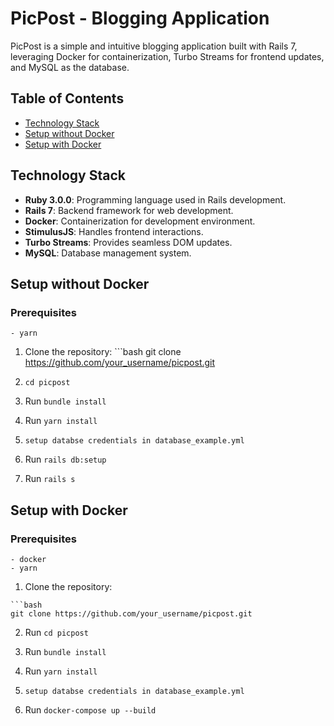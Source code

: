 # PicPost - Blogging Application

PicPost is a simple and intuitive blogging application built with Rails 7, leveraging Docker for containerization, Turbo Streams for frontend updates, and MySQL as the database.

## Table of Contents

- [Technology Stack](#technology-stack)
- [Setup without Docker](#setup-without-docker)
- [Setup with Docker](#setup-with-docker)

## Technology Stack

- **Ruby 3.0.0**: Programming language used in Rails development.
- **Rails 7**: Backend framework for web development.
- **Docker**: Containerization for development environment.
- **StimulusJS**: Handles frontend interactions.
- **Turbo Streams**: Provides seamless DOM updates.
- **MySQL**: Database management system.


## Setup without Docker
  ### Prerequisites
    - yarn

  1. Clone the repository:
    ```bash
    git clone https://github.com/your_username/picpost.git

  2. `cd picpost`

  3. Run `bundle install`

  4. Run `yarn install`

  5. `setup databse credentials in database_example.yml`

  6. Run `rails db:setup`

  7. Run `rails s`


## Setup with Docker
  ### Prerequisites
    - docker
    - yarn

  1. Clone the repository:

    ```bash
    git clone https://github.com/your_username/picpost.git

  2. Run `cd picpost`

  3. Run `bundle install`
  
  4. Run `yarn install`

  5. `setup databse credentials in database_example.yml`

  6. Run `docker-compose up --build`

